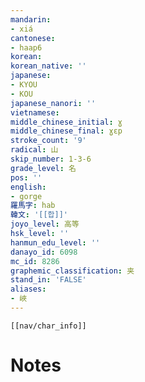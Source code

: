 ```yaml
---
mandarin:
- xiá
cantonese:
- haap6
korean:
korean_native: ''
japanese:
- KYOU
- KOU
japanese_nanori: ''
vietnamese:
middle_chinese_initial: ɣ
middle_chinese_final: ɣɛp
stroke_count: '9'
radical: 山
skip_number: 1-3-6
grade_level: 名
pos: ''
english:
- gorge
羅馬字: hab
韓文: '[[합]]'
joyo_level: 高等
hsk_level: ''
hanmun_edu_level: ''
danayo_id: 6098
mc_id: 8286
graphemic_classification: 夹
stand_in: 'FALSE'
aliases:
- 峽
---
```

```meta-bind-embed
[[nav/char_info]]
```

# Notes

